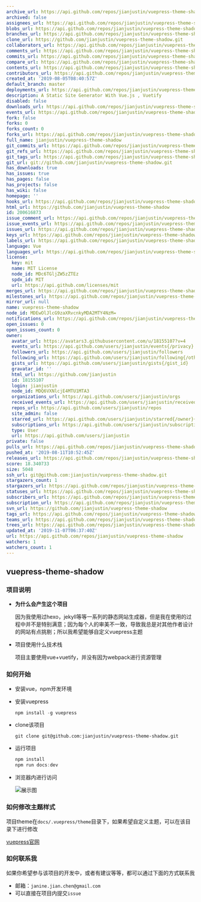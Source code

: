 ```yaml
---
archive_url: https://api.github.com/repos/jianjustin/vuepress-theme-shadow/{archive_format}{/ref}
archived: false
assignees_url: https://api.github.com/repos/jianjustin/vuepress-theme-shadow/assignees{/user}
blobs_url: https://api.github.com/repos/jianjustin/vuepress-theme-shadow/git/blobs{/sha}
branches_url: https://api.github.com/repos/jianjustin/vuepress-theme-shadow/branches{/branch}
clone_url: https://github.com/jianjustin/vuepress-theme-shadow.git
collaborators_url: https://api.github.com/repos/jianjustin/vuepress-theme-shadow/collaborators{/collaborator}
comments_url: https://api.github.com/repos/jianjustin/vuepress-theme-shadow/comments{/number}
commits_url: https://api.github.com/repos/jianjustin/vuepress-theme-shadow/commits{/sha}
compare_url: https://api.github.com/repos/jianjustin/vuepress-theme-shadow/compare/{base}...{head}
contents_url: https://api.github.com/repos/jianjustin/vuepress-theme-shadow/contents/{+path}
contributors_url: https://api.github.com/repos/jianjustin/vuepress-theme-shadow/contributors
created_at: '2019-08-05T08:40:57Z'
default_branch: master
deployments_url: https://api.github.com/repos/jianjustin/vuepress-theme-shadow/deployments
description: A Static Site Generator With Vue.js , Vuetify
disabled: false
downloads_url: https://api.github.com/repos/jianjustin/vuepress-theme-shadow/downloads
events_url: https://api.github.com/repos/jianjustin/vuepress-theme-shadow/events
fork: false
forks: 0
forks_count: 0
forks_url: https://api.github.com/repos/jianjustin/vuepress-theme-shadow/forks
full_name: jianjustin/vuepress-theme-shadow
git_commits_url: https://api.github.com/repos/jianjustin/vuepress-theme-shadow/git/commits{/sha}
git_refs_url: https://api.github.com/repos/jianjustin/vuepress-theme-shadow/git/refs{/sha}
git_tags_url: https://api.github.com/repos/jianjustin/vuepress-theme-shadow/git/tags{/sha}
git_url: git://github.com/jianjustin/vuepress-theme-shadow.git
has_downloads: true
has_issues: true
has_pages: false
has_projects: false
has_wiki: false
homepage: ''
hooks_url: https://api.github.com/repos/jianjustin/vuepress-theme-shadow/hooks
html_url: https://github.com/jianjustin/vuepress-theme-shadow
id: 200616873
issue_comment_url: https://api.github.com/repos/jianjustin/vuepress-theme-shadow/issues/comments{/number}
issue_events_url: https://api.github.com/repos/jianjustin/vuepress-theme-shadow/issues/events{/number}
issues_url: https://api.github.com/repos/jianjustin/vuepress-theme-shadow/issues{/number}
keys_url: https://api.github.com/repos/jianjustin/vuepress-theme-shadow/keys{/key_id}
labels_url: https://api.github.com/repos/jianjustin/vuepress-theme-shadow/labels{/name}
language: Vue
languages_url: https://api.github.com/repos/jianjustin/vuepress-theme-shadow/languages
license:
  key: mit
  name: MIT License
  node_id: MDc6TGljZW5zZTEz
  spdx_id: MIT
  url: https://api.github.com/licenses/mit
merges_url: https://api.github.com/repos/jianjustin/vuepress-theme-shadow/merges
milestones_url: https://api.github.com/repos/jianjustin/vuepress-theme-shadow/milestones{/number}
mirror_url: null
name: vuepress-theme-shadow
node_id: MDEwOlJlcG9zaXRvcnkyMDA2MTY4NzM=
notifications_url: https://api.github.com/repos/jianjustin/vuepress-theme-shadow/notifications{?since,all,participating}
open_issues: 0
open_issues_count: 0
owner:
  avatar_url: https://avatars3.githubusercontent.com/u/18155107?v=4
  events_url: https://api.github.com/users/jianjustin/events{/privacy}
  followers_url: https://api.github.com/users/jianjustin/followers
  following_url: https://api.github.com/users/jianjustin/following{/other_user}
  gists_url: https://api.github.com/users/jianjustin/gists{/gist_id}
  gravatar_id: ''
  html_url: https://github.com/jianjustin
  id: 18155107
  login: jianjustin
  node_id: MDQ6VXNlcjE4MTU1MTA3
  organizations_url: https://api.github.com/users/jianjustin/orgs
  received_events_url: https://api.github.com/users/jianjustin/received_events
  repos_url: https://api.github.com/users/jianjustin/repos
  site_admin: false
  starred_url: https://api.github.com/users/jianjustin/starred{/owner}{/repo}
  subscriptions_url: https://api.github.com/users/jianjustin/subscriptions
  type: User
  url: https://api.github.com/users/jianjustin
private: false
pulls_url: https://api.github.com/repos/jianjustin/vuepress-theme-shadow/pulls{/number}
pushed_at: '2019-08-11T10:52:45Z'
releases_url: https://api.github.com/repos/jianjustin/vuepress-theme-shadow/releases{/id}
score: 18.340733
size: 5048
ssh_url: git@github.com:jianjustin/vuepress-theme-shadow.git
stargazers_count: 1
stargazers_url: https://api.github.com/repos/jianjustin/vuepress-theme-shadow/stargazers
statuses_url: https://api.github.com/repos/jianjustin/vuepress-theme-shadow/statuses/{sha}
subscribers_url: https://api.github.com/repos/jianjustin/vuepress-theme-shadow/subscribers
subscription_url: https://api.github.com/repos/jianjustin/vuepress-theme-shadow/subscription
svn_url: https://github.com/jianjustin/vuepress-theme-shadow
tags_url: https://api.github.com/repos/jianjustin/vuepress-theme-shadow/tags
teams_url: https://api.github.com/repos/jianjustin/vuepress-theme-shadow/teams
trees_url: https://api.github.com/repos/jianjustin/vuepress-theme-shadow/git/trees{/sha}
updated_at: '2019-11-07T06:37:40Z'
url: https://api.github.com/repos/jianjustin/vuepress-theme-shadow
watchers: 1
watchers_count: 1
---
```


## vuepress-theme-shadow

### 项目说明

* **为什么会产生这个项目**

  因为我使用过hexo，jekyll等等一系列的静态网站生成器，但是我在使用的过程中并不是特别满意；因为每个人的审美不一致，导致我总是对其他作者设计的网站有点挑剔；所以我希望能够自定义vuepress主题

* 项目使用什么技术栈

  项目主要使用vue+vuetify，并没有因为webpack进行资源管理



### 如何开始

* 安装vue，npm开发环境

* 安装vuepress

  ```javascript
  npm install -g vuepress
  ```

* clone该项目

  ```git
  git clone git@github.com:jianjustin/vuepress-theme-shadow.git
  ```

* 运行项目

  ```javascript
  npm install
  npm run docs:dev
  ```

* 浏览器内进行访问

  ![展示图](https://raw.githubusercontent.com/jianjustin/vuepress-theme-shadow/master/website.png)



### 如何修改主题样式

项目theme在`docs/.vuepress/theme`目录下，如果希望自定义主题，可以在该目录下进行修改

[vuepress官网]([https://vuepress.vuejs.org](https://vuepress.vuejs.org/))



### 如何联系我

如果你希望参与该项目的开发中，或者有建议等等，都可以通过下面的方式联系我

* 邮箱：`janine.jian.chen@gmail.com`
* 可以直接在项目内提交`issue`


